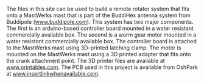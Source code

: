 The files in this site can be used to build a remote rotator system that fits onto a MastWerks mast that is part of the BuddiHex antenna system from Buddipole (www.buddipole.com).  This system has two major components. The first is an arduino-based controller board mounted in a water resistant commercially available box.  The second is a worm gear motor mounted in a water resistant commercially available box.  The controller board is attached to the MastWerks mast using 3D-printed latching clamp.  The motor is mounted on the MastWerks mast using a 3D printed adapter that fits onto the crank attachment point.  The 3D printer files are available at www.printables.com.  The PCB used in this project is available from OshPark at www.insertlinkwhenavailable.com.
